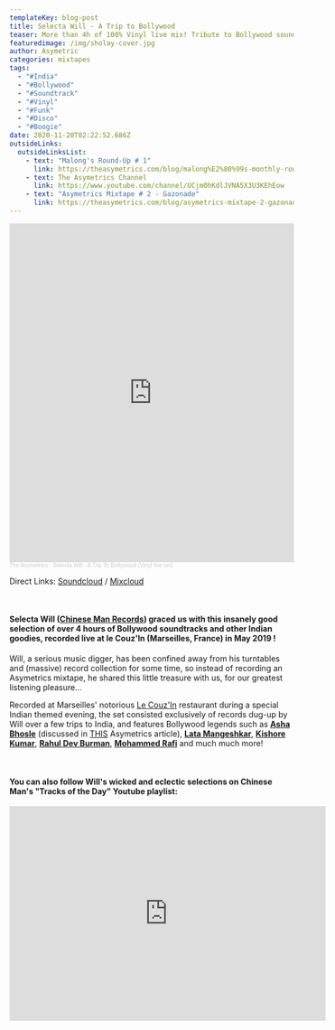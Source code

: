 ```yaml
---
templateKey: blog-post
title: Selecta Will - A Trip to Bollywood
teaser: More than 4h of 100% Vinyl live mix! Tribute to Bollywood soundtracks.
featuredimage: /img/sholay-cover.jpg
author: Asymetric
categories: mixtapes
tags:
  - "#India"
  - "#Bollywood"
  - "#Soundtrack"
  - "#Vinyl"
  - "#Funk"
  - "#Disco"
  - "#Boogie"
date: 2020-11-20T02:22:52.686Z
outsideLinks:
  outsideLinksList:
    - text: "Malong's Round-Up # 1"
      link: https://theasymetrics.com/blog/malong%E2%80%99s-monthly-round-up-%E2%80%93-first-round/
    - text: The Asymetrics Channel
      link: https://www.youtube.com/channel/UCjm0hKdlJVNA5X3U3KEhEow
    - text: "Asymetrics Mixtape # 2 - Gazonade"
      link: https://theasymetrics.com/blog/asymetrics-mixtape-2-gazonade/
---
```

<iframe width="100%" height="600" scrolling="no" frameborder="no" allow="autoplay" src="https://w.soundcloud.com/player/?url=https%3A//api.soundcloud.com/tracks/932611054&color=%23ff5500&auto_play=false&hide_related=false&show_comments=true&show_user=true&show_reposts=false&show_teaser=true&visual=true"></iframe><div style="font-size: 10px; color: #cccccc;line-break: anywhere;word-break: normal;overflow: hidden;white-space: nowrap;text-overflow: ellipsis; font-family: Interstate,Lucida Grande,Lucida Sans Unicode,Lucida Sans,Garuda,Verdana,Tahoma,sans-serif;font-weight: 100;"><a href="https://soundcloud.com/the-asymetrics" title="The Asymetrics" target="_blank" style="color: #cccccc; text-decoration: none;">The Asymetrics</a> · <a href="https://soundcloud.com/the-asymetrics/selecta-will-a-trip-to-bollywood-vinyl-live-set" title="Selecta Will - A Trip To Bollywood (Vinyl live set)" target="_blank" style="color: #cccccc; text-decoration: none;">Selecta Will - A Trip To Bollywood (Vinyl live set)</a></div>

Direct Links: [Soundcloud](https://soundcloud.com/the-asymetrics/selecta-will-a-trip-to-bollywood-vinyl-live-set) / [Mixcloud](https://www.mixcloud.com/The_Asymetrics/selecta-will-mix-food/)

<br>



#### **Selecta Will** ([Chinese Man Records](https://www.chinesemanrecords.com/)) graced us with this insanely good selection of over 4 hours of Bollywood soundtracks and other Indian goodies, recorded live at le Couz'In (Marseilles, France) in May 2019 !

Will, a serious music digger, has been confined away from his turntables and (massive) record collection for some time, so instead of recording an Asymetrics mixtape, he shared this little treasure with us, for our greatest listening pleasure...

Recorded at Marseilles' notorious [Le Couz'In](https://www.tripadvisor.com/Restaurant_Review-g187253-d10820754-Reviews-Le_Couz_In-Marseille_Bouches_du_Rhone_Provence_Alpes_Cote_d_Azur.html) restaurant during a special Indian themed evening, the set consisted exclusively of records dug-up by Will over a few trips to India, and features Bollywood legends such as **[Asha Bhosle](https://en.wikipedia.org/wiki/Asha_Bhosle)** (discussed in [THIS](https://theasymetrics.com/blog/malong%E2%80%99s-monthly-round-up-%E2%80%93-first-round/) Asymetrics article), **[Lata Mangeshkar](https://en.wikipedia.org/wiki/Lata_Mangeshkar)**, **[Kishore Kumar](https://www.youtube.com/watch?v=dqoY6ku0cRA)**, **[Rahul Dev Burman](https://www.discogs.com/artist/621180-R-D-Burman)**, **[Mohammed Rafi](https://www.discogs.com/artist/386904-Mohammed-Rafi)** and much much more!

<br>

#### You can also follow Will's wicked and eclectic selections on Chinese Man's "Tracks of the Day" Youtube playlist:

<iframe width="560" height="380" src="https://www.youtube-nocookie.com/embed/videoseries?list=PLcCzTgdDMFw38ePRO4R6PYS6wQr9mOVSO" frameborder="0" allow="accelerometer; autoplay; clipboard-write; encrypted-media; gyroscope; picture-in-picture" allowfullscreen referrerpolicy="origin"></iframe>